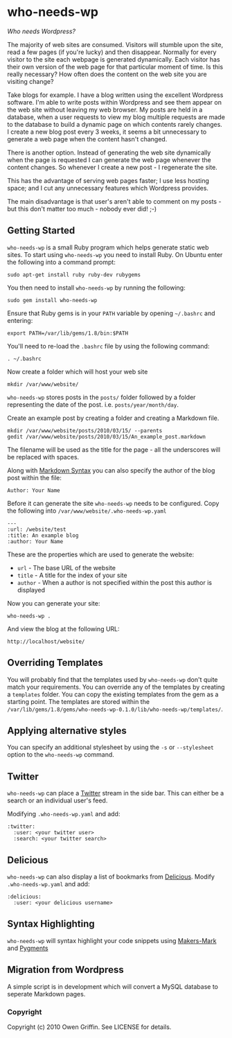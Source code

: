 # who-needs-wp
_Who needs Wordpress?_

The majority of web sites are consumed. Visitors will stumble upon the site, read a few pages (if you're lucky) and then disappear. Normally for every visitor to the site each webpage is generated dynamically. Each visitor has their own version of the web page for that particular moment of time. Is this really necessary? How often does the content on the web site you are visiting change?

Take blogs for example. I have a blog written using the excellent Wordpress software. I'm able to write posts within Wordpress and see them appear on the web site without leaving my web browser. My posts are held in a database, when a user requests to view my blog multiple requests are made to the database to build a dynamic page on which contents rarely changes. I create a new blog post every 3 weeks, it seems a bit unnecessary to generate a web page when the content hasn't changed.

There is another option. Instead of generating the web site dynamically when the page is requested I can generate the web page whenever the content changes. So whenever I create a new post - I regenerate the site. 

This has the advantage of serving web pages faster; I use less hosting space; and I cut any unnecessary features which Wordpress provides.

The main disadvantage is that user's aren't able to comment on my posts - but this don't matter too much - nobody ever did! ;-)

## Getting Started

`who-needs-wp` is a small Ruby program which helps generate static web sites. To start using `who-needs-wp` you need to install Ruby. On Ubuntu enter the following into a command prompt:

    sudo apt-get install ruby ruby-dev rubygems
    
You then need to install `who-needs-wp` by running the following:

    sudo gem install who-needs-wp
    
Ensure that Ruby gems is in your `PATH` variable by opening `~/.bashrc` and entering:

    export PATH=/var/lib/gems/1.8/bin:$PATH

You'll need to re-load the `.bashrc` file by using the following command:

    . ~/.bashrc
    
Now create a folder which will host your web site

    mkdir /var/www/website/
    
`who-needs-wp` stores posts in the `posts/` folder followed by a folder representing the date of the post. i.e. `posts/year/month/day`.

Create an example post by creating a folder and creating a Markdown file.

    mkdir /var/www/website/posts/2010/03/15/ --parents
    gedit /var/www/website/posts/2010/03/15/An_example_post.markdown
    
The filename will be used as the title for the page - all the underscores will be replaced with spaces.

Along with [Markdown Syntax][MarkdownSyntax] you can also specify the author of the blog post within the file:

    Author: Your Name

Before it can generate the site `who-needs-wp` needs to be configured. Copy the following into `/var/www/website/.who-needs-wp.yaml`

    --- 
    :url: /website/test
    :title: An example blog
    :author: Your Name

These are the properties which are used to generate the website:

* `url` - The base URL of the website
* `title` - A title for the index of your site
* `author` - When a author is not specified within the post this author is displayed

Now you can generate your site:

    who-needs-wp .
    
And view the blog at the following URL:

    http://localhost/website/

## Overriding Templates

You will probably find that the templates used by `who-needs-wp` don't quite match your requirements. You can override any of the templates by creating a `templates` folder. You can copy the existing templates from the gem as a starting point. The templates are stored within the `/var/lib/gems/1.8/gems/who-needs-wp-0.1.0/lib/who-needs-wp/templates/`. 

## Applying alternative styles

You can specify an additional stylesheet by using the `-s` or `--stylesheet` option to the `who-needs-wp` command.

## Twitter

`who-needs-wp` can place a [Twitter][Twitter] stream in the side bar. This can either be a search or an individual user's feed.

Modifying `.who-needs-wp.yaml` and add:

    :twitter:
      :user: <your twitter user>
      :search: <your twitter search>
      
## Delicious

`who-needs-wp` can also display a list of bookmarks from [Delicious][Delicious]. Modify `.who-needs-wp.yaml` and add:

    :delicious:
      :user: <your delicious username>

## Syntax Highlighting

`who-needs-wp` will syntax highlight your code snippets using [Makers-Mark][MakersMark] and [Pygments][Pygments]

## Migration from Wordpress

A simple script is in development which will convert a MySQL database to seperate Markdown pages.

### Copyright

Copyright (c) 2010 Owen Griffin. See LICENSE for details.

[Markdown]: http://daringfireball.net/projects/markdown/
[MarkdownSyntax]: http://daringfireball.net/projects/markdown/syntax
[Delicious]: http://del.icio.us/
[Twitter]: http://twitter.com/
[MakersMark]: http://github.com/nakajima/makers-mark
[Pygments]: http://pygments.org/
